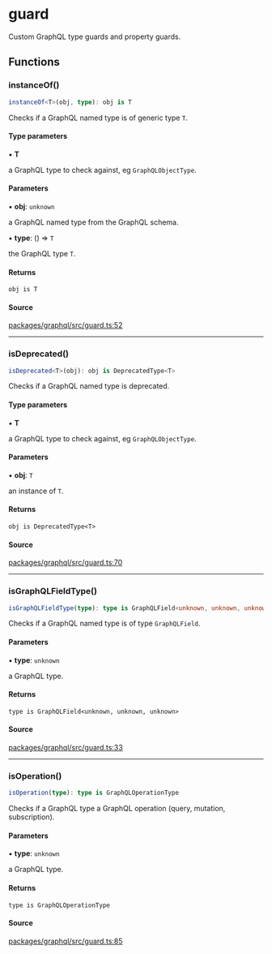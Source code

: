# guard

Custom GraphQL type guards and property guards.

## Functions

### instanceOf()

```ts
instanceOf<T>(obj, type): obj is T
```

Checks if a GraphQL named type is of generic type `T`.

#### Type parameters

▪ **T**

a GraphQL type to check against, eg `GraphQLObjectType`.

#### Parameters

▪ **obj**: `unknown`

a GraphQL named type from the GraphQL schema.

▪ **type**: () => `T`

the GraphQL type `T`.

#### Returns

`obj is T`

#### Source

[packages/graphql/src/guard.ts:52](https://github.com/graphql-markdown/graphql-markdown/blob/main/packages/graphql/src/guard.ts#L52)

---

### isDeprecated()

```ts
isDeprecated<T>(obj): obj is DeprecatedType<T>
```

Checks if a GraphQL named type is deprecated.

#### Type parameters

▪ **T**

a GraphQL type to check against, eg `GraphQLObjectType`.

#### Parameters

▪ **obj**: `T`

an instance of `T`.

#### Returns

`obj is DeprecatedType<T>`

#### Source

[packages/graphql/src/guard.ts:70](https://github.com/graphql-markdown/graphql-markdown/blob/main/packages/graphql/src/guard.ts#L70)

---

### isGraphQLFieldType()

```ts
isGraphQLFieldType(type): type is GraphQLField<unknown, unknown, unknown>
```

Checks if a GraphQL named type is of type `GraphQLField`.

#### Parameters

▪ **type**: `unknown`

a GraphQL type.

#### Returns

`type is GraphQLField<unknown, unknown, unknown>`

#### Source

[packages/graphql/src/guard.ts:33](https://github.com/graphql-markdown/graphql-markdown/blob/main/packages/graphql/src/guard.ts#L33)

---

### isOperation()

```ts
isOperation(type): type is GraphQLOperationType
```

Checks if a GraphQL type a GraphQL operation (query, mutation, subscription).

#### Parameters

▪ **type**: `unknown`

a GraphQL type.

#### Returns

`type is GraphQLOperationType`

#### Source

[packages/graphql/src/guard.ts:85](https://github.com/graphql-markdown/graphql-markdown/blob/main/packages/graphql/src/guard.ts#L85)
